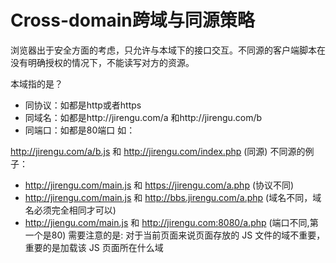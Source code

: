 # Cross-domain跨域与同源策略
浏览器出于安全方面的考虑，只允许与本域下的接口交互。不同源的客户端脚本在没有明确授权的情况下，不能读写对方的资源。

本域指的是？

- 同协议：如都是http或者https
- 同域名：如都是http://jirengu.com/a 和http://jirengu.com/b
- 同端口：如都是80端口
如：

http://jirengu.com/a/b.js 和 http://jirengu.com/index.php (同源)
不同源的例子：

- http://jirengu.com/main.js 和 https://jirengu.com/a.php (协议不同)
- http://jirengu.com/main.js 和 http://bbs.jirengu.com/a.php (域名不同，域名必须完全相同才可以)
- http://jiengu.com/main.js 和 http://jirengu.com:8080/a.php (端口不同,第一个是80)
需要注意的是: 对于当前页面来说页面存放的 JS 文件的域不重要，重要的是加载该 JS 页面所在什么域
